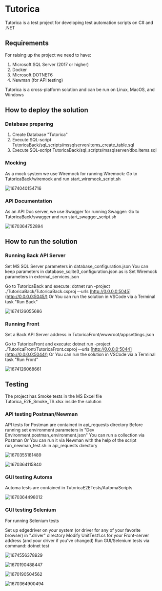 # Tutorica

Tutorica is a test project for developing test automation scripts on C# and .NET

## Requirements

For raising up the project we need to have:

1. Microsoft SQL Server (2017 or higher)
2. Docker
3. Microsoft DOTNET6
4. Newman (for API testing)

Tutorica is a cross-platform solution and can be run on Linux, MacOS, and Windows

## How to deploy the solution

### Database preparing

1. Create Database "Tutorica"
2. Execute SQL-script TutoricaBack/sql_scripts/mssqlserver/items_create_table.sql
3. Execute SQL-script TutoricaBack/sql_scripts/mssqlserver/dbo.items.sql

### Mocking

As a mock system we use Wiremock for running Wiremock: Go to TutoricaBack/wiremock and run start_wiremock_script.sh

![1674040154716](image/README/1674040154716.png)

### API Documentation

As an API Doc server, we use Swagger for running Swagger: Go to TutoricaBack/swagger and run start_swagger_script.sh

![1670364752894](image/README/1670364752894.png)

## How to run the solution

### Running Back API Server

Set MS SQL Server parameters in database_configuration.json You can keep parameters in database_sqlite3_configuration.json as is Set Wiremock parameters in external_services.json

Go to TutoricaBack and execute: dotnet run -project ./TutoricaBack/TutoricaBack.csproj --urls [http://0.0.0.0:5045](http://0.0.0.0:5045/) Or You can run the solution in VSCode via a Terminal task "Run Back"

![1674126055686](image/README/1674126055686.png)

### Running Front

Set a Back API Server address in TutoricaFront/wwwroot/appsettings.json

Go to TutoricaFront and execute: dotnet run -project ./TutoricaFront/TutoricaFront.csproj --urls [http://0.0.0.0:5044](http://0.0.0.0:5044/) Or You can run the solution in VSCode via a Terminal task "Run Front"

![1674126068661](image/README/1674126068661.png)

## Testing

The project has Smoke tests in the MS Excel file Tutorica_E2E_Smoke_TS.xlsx inside the solution

### API testing Postman/Newman

API tests for Postman are contained in api_requests directory Before running set environment parameters in "Dev Environment.postman_environment.json" You can run a collection via Postman Or You can run it via Newman with the help of the script run_newman_test.sh in api_requests directory

![1670355181489](image/README/1670355181489.png)

![1670364115840](image/README/1670364115840.png)

### GUI testing Automa

Automa tests are contained in TutoricaE2ETests/AutomaScripts

![1670364498012](image/README/1670364498012.png)

### GUI testing Selenium

For running Selenium tests

Set up edgedriver on your system (or driver for any of your favorite browser) in ".driver" directory Modify UnitTest1.cs for your Front-server address (and your driver if you've changed) Run GUI/Selenium tests via command: dotnet test

![1674556378929](image/README/1674556378929.png)

![1670190488447](image/README/1670190488447.png)

![1670190504562](image/README/1670190504562.png)

![1670364900494](image/README/1670364900494.png)
